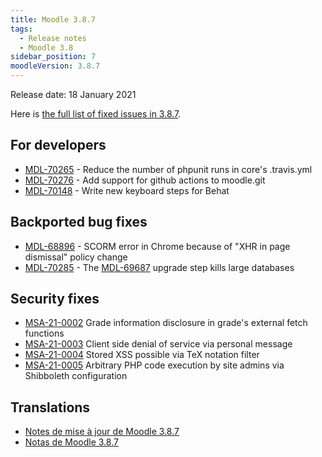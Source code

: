 ```yaml
---
title: Moodle 3.8.7
tags:
  - Release notes
  - Moodle 3.8
sidebar_position: 7
moodleVersion: 3.8.7
---
```


Release date: 18 January 2021

Here is [the full list of fixed issues in 3.8.7](https://moodle.atlassian.net/secure/IssueNavigator!executeAdvanced.jspa?jqlQuery=project+%3D+mdl+AND+resolution+%3D+fixed+AND+fixVersion+in+%28%223.8.7%22%29+ORDER+BY+priority+DESC&runQuery=true&clear=true).

## For developers

- [MDL-70265](https://moodle.atlassian.net/browse/MDL-70265) - Reduce the number of phpunit runs in core's .travis.yml
- [MDL-70276](https://moodle.atlassian.net/browse/MDL-70276) - Add support for github actions to moodle.git
- [MDL-70148](https://moodle.atlassian.net/browse/MDL-70148) - Write new keyboard steps for Behat

## Backported bug fixes

- [MDL-68896](https://moodle.atlassian.net/browse/MDL-68896) - SCORM error in Chrome because of "XHR in page dismissal" policy change
- [MDL-70285](https://moodle.atlassian.net/browse/MDL-70285) - The [MDL-69687](https://moodle.atlassian.net/browse/MDL-69687) upgrade step kills large databases

## Security fixes

- [MSA-21-0002](https://moodle.org/mod/forum/discuss.php?d=417167) Grade information disclosure in grade's external fetch functions
- [MSA-21-0003](https://moodle.org/mod/forum/discuss.php?d=417168) Client side denial of service via personal message
- [MSA-21-0004](https://moodle.org/mod/forum/discuss.php?d=417170) Stored XSS possible via TeX notation filter
- [MSA-21-0005](https://moodle.org/mod/forum/discuss.php?d=417171) Arbitrary PHP code execution by site admins via Shibboleth configuration

## Translations

- [Notes de mise à jour de Moodle 3.8.7](https://docs.moodle.org/fr/Notes_de_mise_à_jour_de_Moodle_3.8.7)
- [Notas de Moodle 3.8.7](https://docs.moodle.org/es/Notas_de_Moodle_3.8.7)
